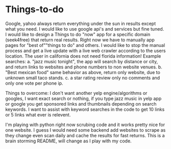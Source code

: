 # Things-to-do
Google, yahoo always return everything under the sun in results except what you need.
I would like to use google api's and services but fine tuned.
I would like  to design a Things to do "now" app for a specific domain (seek4free) that return real results.
Right now we have to manually app pages for "best of""things to do" and others. I would like to stop the manual process and get a live update with a live web crawler according to the users location. The user in california does not need florida information!
Example searches:
a. "jazz music tonight", the app will search by distance or city, and return links to websites and phone numbers to non website venues.
b. "Best mexican food" same behavior as above, return only website, due to unknown small taco stands.
c. a star rating review only no comments and only one vote per phone ip.

Things to overcome:
I don't want another yelp engine/algorithms or googles, I want exact search or nothing, if you type jazz music in yelp app or google you get sponsored links and thumbnails depending on search keywords. I want to assist with keyword searches in the code to get 10 links or 5 links what ever is relevent.

I'm playing with python right now scrubing code and it works pretty nice for one website. I guess I would need some backend add websites to scrape as they change even scan daily and cache the results for fast returns.
This is a brain storming README, will change as I play with my code.
